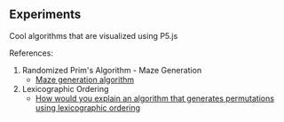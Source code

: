 ## Experiments

Cool algorithms that are visualized using P5.js

References:

1. Randomized Prim's Algorithm - Maze Generation
	- [Maze generation algorithm](https://en.wikipedia.org/wiki/Maze_generation_algorithm)
2. Lexicographic Ordering
	- [How would you explain an algorithm that generates permutations using lexicographic ordering](https://www.quora.com/How-would-you-explain-an-algorithm-that-generates-permutations-using-lexicographic-ordering)